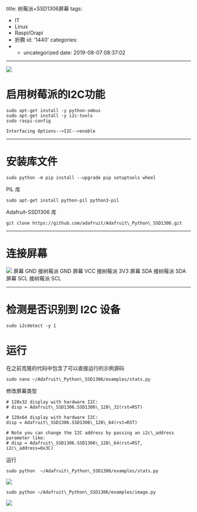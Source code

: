 title: 树莓派+SSD1306屏幕
tags:
  - IT
  - Linux
  - Raspi/Orapi
  - 折腾
id: '1440'
categories:
  - - uncategorized
date: 2019-08-07 08:37:02
---
[![](https://history.whrblog.online/2019/04/07/image-bed-1/IMG_20190804_165053.jpg)](https://history.whrblog.online/2019/04/07/image-bed-1/IMG_20190804_165053.jpg)
<!-- more -->
# 启用树莓派的I2C功能
```
sudo apt-get install -y python-smbus
sudo apt-get install -y i2c-tools
sudo raspi-config
```
```
Interfacing Options-->I2C-->enable
```
* * *

# 安装库文件
```
sudo python -m pip install --upgrade pip setuptools wheel
```

PIL 库
```
sudo apt-get install python-pil python3-pil
```
Adafruit-SSD1306 库
```
git clone https://github.com/adafruit/Adafruit\_Python\_SSD1306.git
```
* * *

# 连接屏幕

[![](https://timgsa.baidu.com/timg?image&quality=80&size=b9999_10000&sec=1565147846250&di=7ee10e48ad53b034f6f3effa0257bba9&imgtype=0&src=http%3A%2F%2Fupload.semidata.info%2Fnew.eefocus.com%2Farticle%2Fimage%2F2019%2F01%2F11%2F5c380a5770ccf.jpg)](https://timgsa.baidu.com/timg?image&quality=80&size=b9999_10000&sec=1565147846250&di=7ee10e48ad53b034f6f3effa0257bba9&imgtype=0&src=http%3A%2F%2Fupload.semidata.info%2Fnew.eefocus.com%2Farticle%2Fimage%2F2019%2F01%2F11%2F5c380a5770ccf.jpg) 屏幕 GND 接树莓派 GND 屏幕 VCC 接树莓派 3V3 屏幕 SDA 接树莓派 SDA 屏幕 SCL 接树莓派 SCL

* * *

# 检测是否识别到 I2C 设备

```
sudo i2cdetect -y 1
```

# 运行

在之前克隆的代码中包含了可以直接运行的示例源码
```
sudo nano ~/Adafruit\_Python\_SSD1306/examples/stats.py
```
修改屏幕类型
```
# 128x32 display with hardware I2C:
# disp = Adafruit\_SSD1306.SSD1306\_128\_32(rst=RST)
 
# 128x64 display with hardware I2C:
disp = Adafruit\_SSD1306.SSD1306\_128\_64(rst=RST)
 
# Note you can change the I2C address by passing an i2c\_address parameter like:
# disp = Adafruit\_SSD1306.SSD1306\_128\_64(rst=RST, i2c\_address=0x3C)
```
运行
```
sudo python  ~/Adafruit\_Python\_SSD1306/examples/stats.py
```
[![](https://history.whrblog.online/2019/04/07/image-bed-1/IMG_20190804_161202.jpg)](https://history.whrblog.online/2019/04/07/image-bed-1/IMG_20190804_161202.jpg)
```
sudo python ~/Adafruit\_Python\_SSD1306/examples/image.py
```
[![](https://history.whrblog.online/2019/04/07/image-bed-1/IMG_20190804_161458.jpg)](https://history.whrblog.online/2019/04/07/image-bed-1/IMG_20190804_161458.jpg)